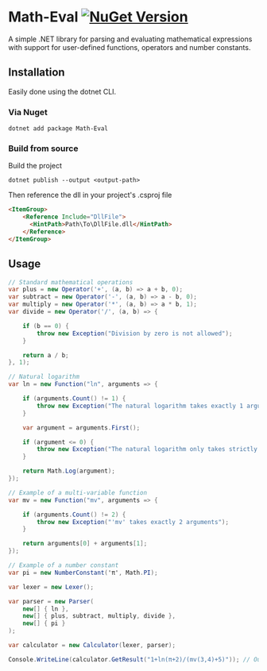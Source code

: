 Math-Eval [![NuGet Version](https://buildstats.info/nuget/Math-Eval)](https://www.nuget.org/packages/Math-Eval/)
===============

A simple .NET library for parsing and evaluating mathematical expressions with support for user-defined functions, operators and number constants.

## Installation

Easily done using the dotnet CLI.

### Via Nuget

```
dotnet add package Math-Eval
```

### Build from source

Build the project

```
dotnet publish --output <output-path>
```

Then reference the dll in your project's .csproj file

```html
<ItemGroup>
    <Reference Include="DllFile">
      <HintPath>Path\To\DllFile.dll</HintPath>
    </Reference>
</ItemGroup>
```

## Usage

```C#
// Standard mathematical operations
var plus = new Operator('+', (a, b) => a + b, 0);
var subtract = new Operator('-', (a, b) => a - b, 0);
var multiply = new Operator('*', (a, b) => a * b, 1);
var divide = new Operator('/', (a, b) => {

    if (b == 0) {
        throw new Exception("Division by zero is not allowed");
    }

    return a / b;
}, 1);

// Natural logarithm
var ln = new Function("ln", arguments => {

    if (arguments.Count() != 1) {
        throw new Exception("The natural logarithm takes exactly 1 argument");
    }

    var argument = arguments.First();

    if (argument <= 0) {
        throw new Exception("The natural logarithm only takes strictly positive numbers");
    }

    return Math.Log(argument);
});

// Example of a multi-variable function
var mv = new Function("mv", arguments => {

    if (arguments.Count() != 2) {
        throw new Exception("'mv' takes exactly 2 arguments");
    }

    return arguments[0] + arguments[1];
});

// Example of a number constant
var pi = new NumberConstant('π', Math.PI);

var lexer = new Lexer();

var parser = new Parser(
    new[] { ln },
    new[] { plus, subtract, multiply, divide },
    new[] { pi }
);

var calculator = new Calculator(lexer, parser);

Console.WriteLine(calculator.GetResult("1+ln(π+2)/(mv(3,4)+5)")); // Outputs 1.1364469071880001
```